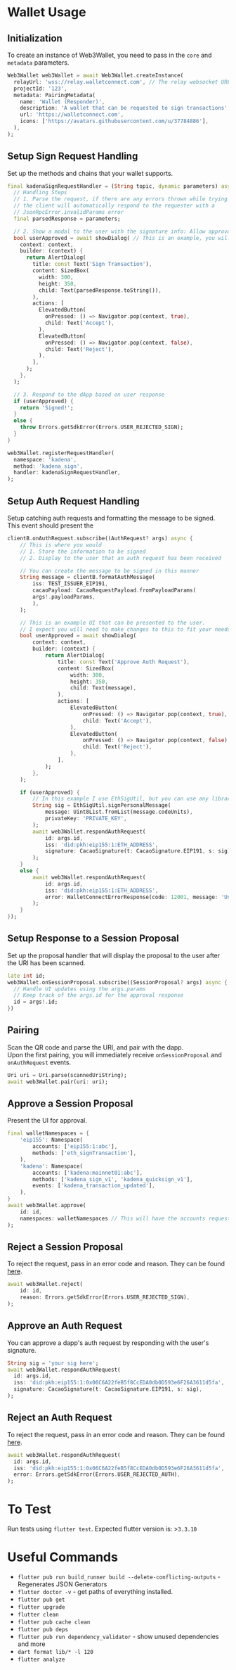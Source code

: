 # Wallet Usage

## Initialization

To create an instance of Web3Wallet, you need to pass in the `core` and `metadata` parameters.

```dart
Web3Wallet web3Wallet = await Web3Wallet.createInstance(
  relayUrl: 'wss://relay.walletconnect.com', // The relay websocket URL, leave blank to use the default
  projectId: '123',
  metadata: PairingMetadata(
    name: 'Wallet (Responder)',
    description: 'A wallet that can be requested to sign transactions',
    url: 'https://walletconnect.com',
    icons: ['https://avatars.githubusercontent.com/u/37784886'],
  ),
);

```

## Setup Sign Request Handling

Set up the methods and chains that your wallet supports.

```dart
final kadenaSignRequestHandler = (String topic, dynamic parameters) async {
  // Handling Steps
  // 1. Parse the request, if there are any errors thrown while trying to parse
  // the client will automatically respond to the requester with a 
  // JsonRpcError.invalidParams error
  final parsedResponse = parameters;

  // 2. Show a modal to the user with the signature info: Allow approval/rejection
  bool userApproved = await showDialog( // This is an example, you will have to make your own changes to make it work.
    context: context,
    builder: (context) {
      return AlertDialog(
        title: const Text('Sign Transaction'),
        content: SizedBox(
          width: 300,
          height: 350,
          child: Text(parsedResponse.toString()),
        ),
        actions: [
          ElevatedButton(
            onPressed: () => Navigator.pop(context, true),
            child: Text('Accept'),
          ),
          ElevatedButton(
            onPressed: () => Navigator.pop(context, false),
            child: Text('Reject'),
          ),
        ],
      );
    },
  );

  // 3. Respond to the dApp based on user response
  if (userApproved) {
    return 'Signed!';
  }
  else {
    throw Errors.getSdkError(Errors.USER_REJECTED_SIGN);
  }
}

web3Wallet.registerRequestHandler(
  namespace: 'kadena',
  method: 'kadena_sign',
  handler: kadenaSignRequestHandler,
);
```

## Setup Auth Request Handling

Setup catching auth requests and formatting the message to be signed.
This event should present the 

```dart
clientB.onAuthRequest.subscribe((AuthRequest? args) async {
    // This is where you would
    // 1. Store the information to be signed
    // 2. Display to the user that an auth request has been received

    // You can create the message to be signed in this manner
    String message = clientB.formatAuthMessage(
        iss: TEST_ISSUER_EIP191,
        cacaoPayload: CacaoRequestPayload.fromPayloadParams(
        args!.payloadParams,
        ),
    );

    // This is an example UI that can be presented to the user.
    // I expect you will need to make changes to this to fit your needs.
    bool userApproved = await showDialog( 
        context: context,
        builder: (context) {
            return AlertDialog(
                title: const Text('Approve Auth Request'),
                content: SizedBox(
                    width: 300,
                    height: 350,
                    child: Text(message),
                ),
                actions: [
                    ElevatedButton(
                        onPressed: () => Navigator.pop(context, true),
                        child: Text('Accept'),
                    ),
                    ElevatedButton(
                        onPressed: () => Navigator.pop(context, false),
                        child: Text('Reject'),
                    ),
                ],
            );
        },
    );

    if (userApproved) {
        // In this example I use EthSigUtil, but you can use any library that can perform a personal eth sign.
        String sig = EthSigUtil.signPersonalMessage(
            message: Uint8List.fromList(message.codeUnits),
            privateKey: 'PRIVATE_KEY',
        );
        await web3Wallet.respondAuthRequest(
            id: args.id,
            iss: 'did:pkh:eip155:1:ETH_ADDRESS',
            signature: CacaoSignature(t: CacaoSignature.EIP191, s: sig),
        );
    }
    else {
        await web3Wallet.respondAuthRequest(
            id: args.id,
            iss: 'did:pkh:eip155:1:ETH_ADDRESS',
            error: WalletConnectErrorResponse(code: 12001, message: 'User rejected the signature request'),
        );
    }
});
```

## Setup Response to a Session Proposal

Set up the proposal handler that will display the proposal to the user after the URI has been scanned.

```dart
late int id;
web3Wallet.onSessionProposal.subscribe((SessionProposal? args) async {
  // Handle UI updates using the args.params
  // Keep track of the args.id for the approval response
  id = args!.id;
})
```

## Pairing

Scan the QR code and parse the URI, and pair with the dapp.  
Upon the first pairing, you will immediately receive `onSessionProposal` and `onAuthRequest` events.  

```dart
Uri uri = Uri.parse(scannedUriString);
await web3Wallet.pair(uri: uri);
```

## Approve a Session Proposal

Present the UI for approval.

```dart
final walletNamespaces = {
    'eip155': Namespace(
        accounts: ['eip155:1:abc'],
        methods: ['eth_signTransaction'],
    ),
    'kadena': Namespace(
        accounts: ['kadena:mainnet01:abc'],
        methods: ['kadena_sign_v1', 'kadena_quicksign_v1'],
        events: ['kadena_transaction_updated'],
    ),
}
await web3Wallet.approve(
    id: id,
    namespaces: walletNamespaces // This will have the accounts requested in params
);
```

## Reject a Session Proposal

To reject the request, pass in an error code and reason. They can be found [here](https://docs.walletconnect.com/2.0/specs/clients/sign/error-codes).

```dart
await web3Wallet.reject(
    id: id,
    reason: Errors.getSdkError(Errors.USER_REJECTED_SIGN),
);
```

## Approve an Auth Request

You can approve a dapp's auth request by responding with the user's signature.

```dart
String sig = 'your sig here';
await web3Wallet.respondAuthRequest(
  id: args.id,
  iss: 'did:pkh:eip155:1:0x06C6A22feB5f8CcEDA0db0D593e6F26A3611d5fa',
  signature: CacaoSignature(t: CacaoSignature.EIP191, s: sig),
);
```

## Reject an Auth Request

To reject the request, pass in an error code and reason. They can be found [here](https://docs.walletconnect.com/2.0/specs/clients/sign/error-codes).

```dart
await web3Wallet.respondAuthRequest(
  id: args.id,
  iss: 'did:pkh:eip155:1:0x06C6A22feB5f8CcEDA0db0D593e6F26A3611d5fa',
  error: Errors.getSdkError(Errors.USER_REJECTED_AUTH),
);
```

# To Test

Run tests using `flutter test`.
Expected flutter version is: >`3.3.10`

# Useful Commands

* `flutter pub run build_runner build --delete-conflicting-outputs` - Regenerates JSON Generators
* `flutter doctor -v` - get paths of everything installed.
* `flutter pub get`
* `flutter upgrade`
* `flutter clean`
* `flutter pub cache clean`
* `flutter pub deps`
* `flutter pub run dependency_validator` - show unused dependencies and more
* `dart format lib/* -l 120`
* `flutter analyze`
